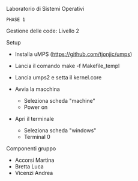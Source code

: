 Laboratorio di Sistemi Operativi 

	PHASE 1

Gestione delle code: Livello 2

Setup 


- Installa uMPS (https://github.com/tjonjic/umps)

- Lancia il comando make -f Makefile_templ

- Lancia umps2 e setta il kernel.core

- Avvia la macchina
	- Seleziona scheda "machine"
	- Power on 

- Apri il terminale 
	- Seleziona scheda "windows"
	- Terminal 0


Componenti gruppo
- Accorsi Martina 
- Bretta Luca
- Vicenzi Andrea
